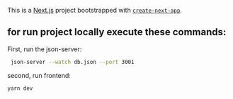 This is a [Next.js](https://nextjs.org/) project bootstrapped with [`create-next-app`](https://github.com/vercel/next.js/tree/canary/packages/create-next-app).

## for run project locally execute these commands:

First, run the json-server:

```bash
 json-server --watch db.json --port 3001
```
second, run frontend:

```bash
yarn dev
```
